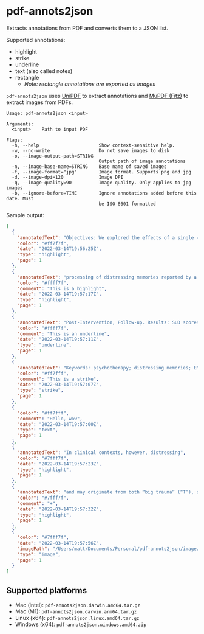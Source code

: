 # pdf-annots2json

Extracts annotations from PDF and converts them to a JSON list.

Supported annotations:
- highlight
- strike
- underline
- text (also called notes)
- rectangle
  - *Note: rectangle annotations are exported as images*

`pdf-annots2json` uses [UniPDF](https://github.com/unidoc/unipdf/tree/v3.9.0/) to extract annotations and [MuPDF (Fitz)](https://mupdf.com/) to extract images from PDFs.

```
Usage: pdf-annots2json <input>

Arguments:
  <input>    Path to input PDF

Flags:
  -h, --help                      Show context-sensitive help.
  -w, --no-write                  Do not save images to disk
  -o, --image-output-path=STRING
                                  Output path of image annotations
  -n, --image-base-name=STRING    Base name of saved images
  -f, --image-format="jpg"        Image format. Supports png and jpg
  -d, --image-dpi=120             Image DPI
  -q, --image-quality=90          Image quality. Only applies to jpg images
  -b, --ignore-before=TIME        Ignore annotations added before this date. Must
                                  be ISO 8601 formatted
```

Sample output:

```json
[
  {
    "annotatedText": "Objectives: We explored the effects of a single 40-min session",
    "color": "#ff7f7f",
    "date": "2022-03-14T19:56:25Z",
    "type": "highlight",
    "page": 1
  },
  {
    "annotatedText": "processing of distressing memories reported by a non-clinical sample of adult participants. Design: A within-subject design was used. Methods: Participants (n = 40 Psychologists/MDs) reported four distressing memories",
    "color": "#ffff7f",
    "comment": "This is a highlight",
    "date": "2022-03-14T19:57:17Z",
    "type": "highlight",
    "page": 1
  },
  {
    "annotatedText": "Post-Intervention, Follow-up. Results: SUD scores associated with EMDR, BSP, and BSM significantly decreased from Pre- to Post-Intervention (p \u003c 0.001). At Post-Intervention and Follow-up, EMDR and BSP SUD scores were significantly lower than BSM and BR scores (p \u003c 0.02). At both Post-Intervention a",
    "color": "#ffff7f",
    "comment": "This is an underline",
    "date": "2022-03-14T19:57:11Z",
    "type": "underline",
    "page": 1
  },
  {
    "annotatedText": "Keywords: psychotherapy; distressing memories; EMDR; Brainspotting; body scan meditation; mindfulness; bottom-up therapy; body-oriented intervention; trauma; stress",
    "color": "#ff7fff",
    "comment": "This is a strike",
    "date": "2022-03-14T19:57:07Z",
    "type": "strike",
    "page": 1
  },
  {
    "color": "#ff7fff",
    "comment": "Hello, wow",
    "date": "2022-03-14T19:57:00Z",
    "type": "text",
    "page": 1
  },
  {
    "annotatedText": "In clinical contexts, however, distressing",
    "color": "#7fff7f",
    "date": "2022-03-14T19:57:23Z",
    "type": "highlight",
    "page": 1
  },
  {
    "annotatedText": "and may originate from both “big trauma” (“T”), such as life-threatening experiences and sexual violence, o",
    "color": "#7fff7f",
    "comment": "+",
    "date": "2022-03-14T19:57:32Z",
    "type": "highlight",
    "page": 1
  },
  {
    "color": "#7fff7f",
    "date": "2022-03-14T19:57:56Z",
    "imagePath": "/Users/matt/Documents/Personal/pdf-annots2json/image/image-1-x26-y636.jpg",
    "type": "image",
    "page": 1
  }
]
```

## Supported platforms

- Mac (intel): `pdf-annots2json.darwin.amd64.tar.gz`
- Mac (M1): `pdf-annots2json.darwin.arm64.tar.gz`
- Linux (x64): `pdf-annots2json.linux.amd64.tar.gz`
- Windows (x64): `pdf-annots2json.windows.amd64.zip`